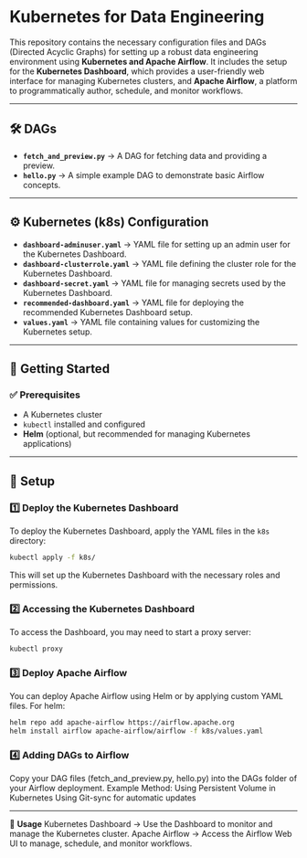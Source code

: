 # Kubernetes for Data Engineering

This repository contains the necessary configuration files and DAGs (Directed Acyclic Graphs) for setting up a robust data engineering environment using **Kubernetes and Apache Airflow**. It includes the setup for the **Kubernetes Dashboard**, which provides a user-friendly web interface for managing Kubernetes clusters, and **Apache Airflow**, a platform to programmatically author, schedule, and monitor workflows.

---


## **🛠 DAGs**
- **`fetch_and_preview.py`** → A DAG for fetching data and providing a preview.
- **`hello.py`** → A simple example DAG to demonstrate basic Airflow concepts.

---

## **⚙️ Kubernetes (k8s) Configuration**
- **`dashboard-adminuser.yaml`** → YAML file for setting up an admin user for the Kubernetes Dashboard.
- **`dashboard-clusterrole.yaml`** → YAML file defining the cluster role for the Kubernetes Dashboard.
- **`dashboard-secret.yaml`** → YAML file for managing secrets used by the Kubernetes Dashboard.
- **`recommended-dashboard.yaml`** → YAML file for deploying the recommended Kubernetes Dashboard setup.
- **`values.yaml`** → YAML file containing values for customizing the Kubernetes setup.

---

## **🚀 Getting Started**
### **✅ Prerequisites**
- A Kubernetes cluster
- `kubectl` installed and configured
- **Helm** (optional, but recommended for managing Kubernetes applications)

---

## **🔧 Setup**
### **1️⃣ Deploy the Kubernetes Dashboard**
To deploy the Kubernetes Dashboard, apply the YAML files in the `k8s` directory:

```sh
kubectl apply -f k8s/
```
This will set up the Kubernetes Dashboard with the necessary roles and permissions.

###  **2️⃣ Accessing the Kubernetes Dashboard**
To access the Dashboard, you may need to start a proxy server:
```sh
kubectl proxy
```

###  **3️⃣ Deploy Apache Airflow**
You can deploy Apache Airflow using Helm or by applying custom YAML files.
For helm:
```sh
helm repo add apache-airflow https://airflow.apache.org
helm install airflow apache-airflow/airflow -f k8s/values.yaml
```

###  **4️⃣ Adding DAGs to Airflow**
Copy your DAG files (fetch_and_preview.py, hello.py) into the DAGs folder of your Airflow deployment.
Example Method:
Using Persistent Volume in Kubernetes
Using Git-sync for automatic updates

---

📌 **Usage**
Kubernetes Dashboard → Use the Dashboard to monitor and manage the Kubernetes cluster.
Apache Airflow → Access the Airflow Web UI to manage, schedule, and monitor workflows.

